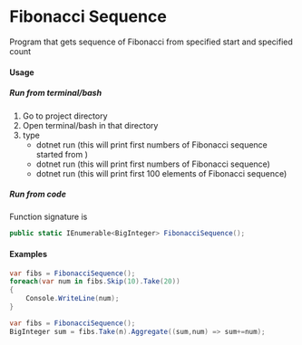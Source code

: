 # Fibonacci Sequence
Program that gets sequence of Fibonacci from specified start and specified count

#### Usage
##### Run from terminal/bash
  1. Go to project directory
  2. Open terminal/bash in that directory
  3. type
        * dotnet run <start index> <count> (this will print first <count> numbers of Fibonacci sequence started from <start index>)
        * dotnet run <count> (this will print first <count> numbers of Fibonacci sequence)
        * dotnet run (this will print first 100 elements of Fibonacci sequence)

##### Run from code
Function signature is
~~~csharp
public static IEnumerable<BigInteger> FibonacciSequence();
~~~

#### Examples
~~~csharp
var fibs = FibonacciSequence();
foreach(var num in fibs.Skip(10).Take(20))
{
    Console.WriteLine(num);
}
~~~
~~~csharp
var fibs = FibonacciSequence();
BigInteger sum = fibs.Take(n).Aggregate((sum,num) => sum+=num);
~~~